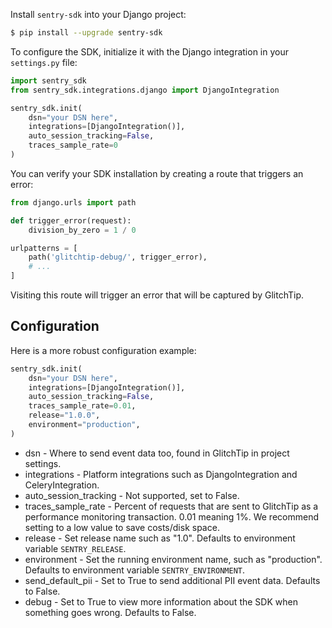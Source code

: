 Install `sentry-sdk` into your Django project:

```bash
$ pip install --upgrade sentry-sdk
```

To configure the SDK, initialize it with the Django integration in your `settings.py` file:

```python
import sentry_sdk
from sentry_sdk.integrations.django import DjangoIntegration

sentry_sdk.init(
    dsn="your DSN here",
    integrations=[DjangoIntegration()],
    auto_session_tracking=False,
    traces_sample_rate=0
)
```

You can verify your SDK installation by creating a route that triggers an error:

```py
from django.urls import path

def trigger_error(request):
    division_by_zero = 1 / 0

urlpatterns = [
    path('glitchtip-debug/', trigger_error),
    # ...
]
```

Visiting this route will trigger an error that will be captured by GlitchTip.

## Configuration

Here is a more robust configuration example:

```python
sentry_sdk.init(
    dsn="your DSN here",
    integrations=[DjangoIntegration()],
    auto_session_tracking=False,
    traces_sample_rate=0.01,
    release="1.0.0",
    environment="production",
)
```

- dsn - Where to send event data too, found in GlitchTip in project settings.
- integrations - Platform integrations such as DjangoIntegration and CeleryIntegration.
- auto_session_tracking - Not supported, set to False.
- traces_sample_rate - Percent of requests that are sent to GlitchTip as a performance monitoring transaction. 0.01 meaning 1%. We recommend setting to a low value to save costs/disk space.
- release - Set release name such as "1.0". Defaults to environment variable `SENTRY_RELEASE`.
- environment - Set the running environment name, such as "production". Defaults to environment variable `SENTRY_ENVIRONMENT`.
- send_default_pii - Set to True to send additional PII event data. Defaults to False.
- debug - Set to True to view more information about the SDK when something goes wrong. Defaults to False.

